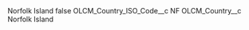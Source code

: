 <?xml version="1.0" encoding="UTF-8"?>
<CustomMetadata xmlns="http://soap.sforce.com/2006/04/metadata" xmlns:xsi="http://www.w3.org/2001/XMLSchema-instance" xmlns:xsd="http://www.w3.org/2001/XMLSchema">
    <label>Norfolk Island</label>
    <protected>false</protected>
    <values>
        <field>OLCM_Country_ISO_Code__c</field>
        <value xsi:type="xsd:string">NF</value>
    </values>
    <values>
        <field>OLCM_Country__c</field>
        <value xsi:type="xsd:string">Norfolk Island</value>
    </values>
</CustomMetadata>
